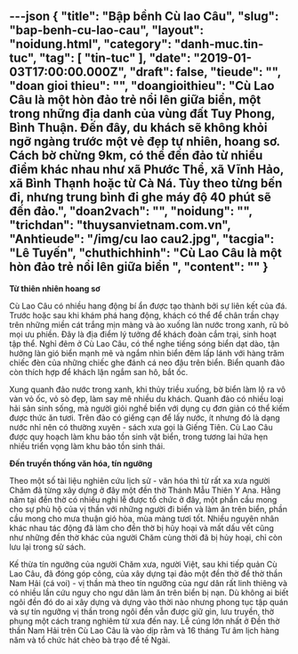 ---json
{
    "title": "Bập bềnh Cù lao Câu",
    "slug": "bap-benh-cu-lao-cau",
    "layout": "noidung.html",
    "category": "danh-muc.tin-tuc",
    "tag": [
        "tin-tuc"
    ],
    "date": "2019-01-03T17:00:00.000Z",
    "draft": false,
    "tieude": "",
    "doan gioi thieu": "",
    "doangioithieu": "Cù Lao Câu là một hòn đảo trẻ nổi lên giữa biển, một trong những địa danh của vùng đất Tuy Phong, Bình Thuận. Đến đây, du khách sẽ không khỏi ngỡ ngàng trước một vẻ đẹp tự nhiên, hoang sơ. Cách bờ chừng 9km, có thể đến đảo từ nhiều điểm khác nhau như xã Phước Thể, xã Vĩnh Hảo, xã Bình Thạnh hoặc từ Cà Ná. Tùy theo từng bến đi, nhưng trung bình đi ghe máy độ 40 phút sẽ đến đảo.",
    "doan2vach": "",
    "noidung": "",
    "trichdan": "thuysanvietnam.com.vn",
    "Anhtieude": "/img/cu lao cau2.jpg",
    "tacgia": "Lê Tuyến",
    "chuthichhinh": "Cù Lao Câu là một hòn đảo trẻ nổi lên giữa biển ",
    "__content__": ""
}
---
<p><strong>Từ thi&ecirc;n nhi&ecirc;n hoang sơ</strong></p>

<p>C&ugrave; Lao C&acirc;u c&oacute; nhiều hang động b&iacute; ẩn được tạo th&agrave;nh bởi sự li&ecirc;n kết của đ&aacute;. Trước hoặc sau khi kh&aacute;m ph&aacute; hang động, kh&aacute;ch c&oacute; thể để ch&acirc;n trần chạy tr&ecirc;n những miền c&aacute;t trắng mịn m&agrave;ng v&agrave; &agrave;o xuống l&agrave;n nước trong xanh, rũ bỏ mọi ưu phiền. Đ&acirc;y l&agrave; địa điểm l&yacute; tưởng để kh&aacute;ch đo&agrave;n cắm trại, sinh hoạt tập thể. Nghỉ đ&ecirc;m ở C&ugrave; Lao C&acirc;u, c&oacute; thể nghe tiếng s&oacute;ng biển dạt d&agrave;o, tận hưởng l&agrave;n gi&oacute; biển mạnh mẽ v&agrave; ngắm nh&igrave;n biển đ&ecirc;m lấp l&aacute;nh với h&agrave;ng trăm chiếc đ&egrave;n của những chiếc ghe đ&aacute;nh c&aacute; neo đậu tr&ecirc;n biển. Biển quanh đảo c&ograve;n th&iacute;ch hợp để kh&aacute;ch lặn ngắm san h&ocirc;, bắt ốc.</p>

<p>Xung quanh đảo nước trong xanh, khi thủy triều xuống, bờ biển l&agrave;m lộ ra v&ocirc; v&agrave;n vỏ ốc, vỏ s&ograve; đẹp, l&agrave;m say m&ecirc; nhiều du kh&aacute;ch. Quanh đảo c&oacute; nhiều loại hải sản sinh sống, m&agrave; người giỏi nghề biển với dụng cụ đơn giản c&oacute; thể kiếm được thức ăn tươi. Tr&ecirc;n đảo c&oacute; giếng cạn để lấy nước, &iacute;t nhưng đ&oacute; l&agrave; dạng nước nhỉ n&ecirc;n c&oacute; thường xuy&ecirc;n - s&aacute;ch xưa gọi l&agrave; Giếng Ti&ecirc;n. C&ugrave; Lao C&acirc;u được quy hoạch l&agrave;m khu bảo tồn sinh vật biển, trong tương lai hứa hẹn nhiều triển vọng l&agrave;m khu bảo tồn sinh th&aacute;i.</p>

<p><strong>Đến truyền thống văn h&oacute;a, t&iacute;n ngưỡng</strong></p>

<p>Theo một số t&agrave;i liệu nghi&ecirc;n cứu lịch sử - văn h&oacute;a th&igrave; từ rất xa xưa người Chăm đ&atilde; từng x&acirc;y dựng ở đ&acirc;y một đền thờ Th&aacute;nh Mẫu Thi&ecirc;n Y Ana. Hằng năm tại đền thờ c&oacute; nhiều nghi lễ được tổ chức ở đ&acirc;y, một phần cầu mong cho sự ph&ugrave; hộ của vị thần với những người đi biển v&agrave; l&agrave;m ăn tr&ecirc;n biển, phần cầu mong cho mưa thuận gi&oacute; h&ograve;a, m&ugrave;a m&agrave;ng tươi tốt. Nhiều nguy&ecirc;n nh&acirc;n kh&aacute;c nhau t&aacute;c động đ&atilde; l&agrave;m cho đền thờ bị hủy hoại v&agrave; mất dấu vết cũng như những đền thờ kh&aacute;c của người Chăm c&ugrave;ng thời đ&atilde; bị hủy hoại, chỉ c&ograve;n lưu lại trong sử s&aacute;ch.</p>

<p>Kế thừa t&iacute;n ngưỡng của người Chăm xưa, người Việt, sau khi tiếp quản C&ugrave; Lao C&acirc;u, đ&atilde; đ&oacute;ng g&oacute;p c&ocirc;ng, của x&acirc;y dựng tại đảo một đền thờ để thờ thần Nam Hải (c&aacute; voi) - vị thần m&agrave; theo t&iacute;n ngưỡng của ngư d&acirc;n rất linh thi&ecirc;ng v&agrave; c&oacute; nhiều lần cứu nguy cho ngư d&acirc;n l&agrave;m ăn tr&ecirc;n biển bị nạn. D&ugrave; kh&ocirc;ng ai biết ng&ocirc;i đền đ&oacute; do ai x&acirc;y dựng v&agrave; dựng v&agrave;o thời n&agrave;o nhưng phong tục tập qu&aacute;n v&agrave; sự t&iacute;n ngưỡng vị thần trong ng&ocirc;i đền vẫn được giữ g&igrave;n, lưu truyền, thờ phụng một c&aacute;ch trang nghi&ecirc;m từ xưa đến nay. Lễ c&uacute;ng lớn nhất ở Đền thờ thần Nam Hải tr&ecirc;n C&ugrave; Lao C&acirc;u l&agrave; v&agrave;o dịp rằm v&agrave; 16 th&aacute;ng Tư &acirc;m lịch h&agrave;ng năm v&agrave; tổ chức h&aacute;t ch&egrave;o b&agrave; trạo để tế Ng&agrave;i.</p>
